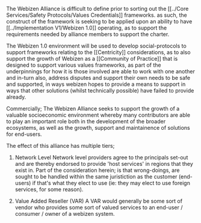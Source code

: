 The Webizen Alliance is difficult to define prior to sorting out the [[../Core Services/Safety Protocols/Values Credentials]] frameworks.  as such, the construct of the framework is seeking to be applied upon an ability to have [[../Implementation V1/Webizen 1.0]] operating, as to support the requirements needed by alliance members to support the charter.

The Webizen 1.0 environment will be used to develop social-protocols to support frameworks relating to the [[Centricity]] considerations, as to also support the growth of Webizen as a [[Community of Practice]] that is designed to support various values frameworks, as part of the underpinnings for how it is those involved are able to work with one another and in-turn also, address disputes and support their own needs to be safe and supported, in ways webizen hopes to provide a means to support in ways that other solutions (whilst technically possible) have failed to provide already.  

Commercially; The Webizen Alliance seeks to support the growth of a valuable socioeconomic environment whereby many contributors are able to play an important role both in the development of the broader ecosystems, as well as the growth, support and maintainence of solutions for end-users.  

The effect of this alliance has multiple tiers;

1. Network Level
    Network level providers agree to the principals set-out and are thereby endorsed to provide 'host services' in regions that they exist in.  Part of the consideration herein; is that wrong-doings, are sought to be handled within the same juristiction as the customer (end-users) if that's what they elect to use (ie: they may elect to use foreign services, for some reason).

2. Value Added Reseller (VAR)
	A VAR would generally be some sort of vendor who provides some sort of valued services to an end-user / consumer / owner of a webizen system.

